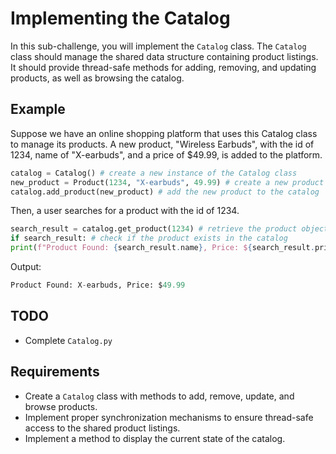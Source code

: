 # Implementing the Catalog

In this sub-challenge, you will implement the `Catalog` class. The `Catalog` class should manage the shared data structure containing product listings. It should provide thread-safe methods for adding, removing, and updating products, as well as browsing the catalog.

## Example

Suppose we have an online shopping platform that uses this Catalog class to manage its products. A new product, "Wireless Earbuds", with the id of 1234, name of "X-earbuds", and a price of $49.99, is added to the platform.

```python
catalog = Catalog() # create a new instance of the Catalog class
new_product = Product(1234, "X-earbuds", 49.99) # create a new product object
catalog.add_product(new_product) # add the new product to the catalog
```

Then, a user searches for a product with the id of 1234.

```python
search_result = catalog.get_product(1234) # retrieve the product object with id 1234
if search_result: # check if the product exists in the catalog
print(f"Product Found: {search_result.name}, Price: ${search_result.price}")
```

Output:

```python
Product Found: X-earbuds, Price: $49.99
```

## TODO

- Complete `Catalog.py`

## Requirements

- Create a `Catalog` class with methods to add, remove, update, and browse products.
- Implement proper synchronization mechanisms to ensure thread-safe access to the shared product listings.
- Implement a method to display the current state of the catalog.
